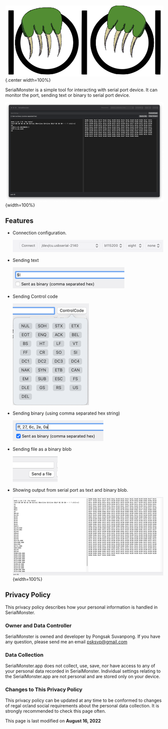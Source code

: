 ![](Icon.png){.center width=100%}

SerialMonster is a simple tool for interacting with serial port device. It can monitor the port, sending text or binary to serial port device.

![](screenShot.png){width=100%}

## Features 


* Connection configuration.
 
	![](connect.png)

* Sending text

	![](sendText.png)

* Sending Control code

	![](sendControlCode.png)

* Sending binary (using comma separated hex string)

	![](sendBin.png)

* Sending file as a binary blob

	![](sendFile.png)

* Showing output from serial port as text and binary blob. 

	![](output.png){width=100%}

## Privacy Policy

This privacy policy describes how your personal information is handled in SerialMonster.

### Owner and Data Controller

SerialMonster is owned and developer by Pongsak Suvanpong. If you have any question, please send me an email psksvp@gmail.com

### Data Collection

SerialMonster.app does not collect, use, save, nor have access to any of your personal data recorded in SerialMonster. Individual settings relating to the SerialMonster.app are not personal and are stored only on your device.

### Changes to This Privacy Policy

This privacy policy can be updated at any time to be conformed to changes of regal or/and social requirements about the personal data collection. It is strongly recommended to check this page often.

This page is last modified on **August 16, 2022**

